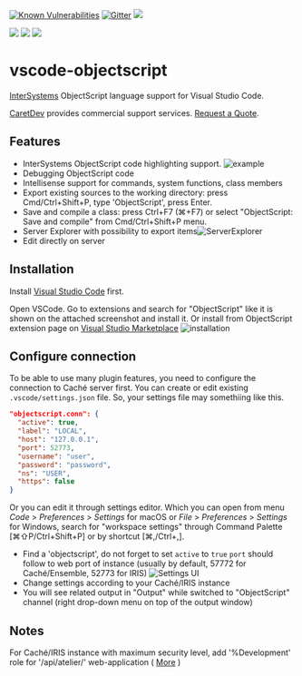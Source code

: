 [![Known Vulnerabilities](https://snyk.io/test/github/daimor/vscode-objectscript/badge.svg)](https://snyk.io/test/github/daimor/vscode-objectscript)
[![Gitter](https://badges.gitter.im/daimor/vscode-objectscript.svg)](https://gitter.im/daimor/vscode-objectscript?utm_source=badge&utm_medium=badge&utm_campaign=pr-badge)
[![](https://img.shields.io/visual-studio-marketplace/i/daimor.vscode-objectscript.svg)](https://marketplace.visualstudio.com/items?itemName=daimor.vscode-objectscript)

[![](https://img.shields.io/badge/InterSystems-IRIS-blue.svg)](https://www.intersystems.com/products/intersystems-iris/)
[![](https://img.shields.io/badge/InterSystems-Caché-blue.svg)](https://www.intersystems.com/products/cache/)
[![](https://img.shields.io/badge/InterSystems-Ensemble-blue.svg)](https://www.intersystems.com/products/ensemble/)

# vscode-objectscript

[InterSystems](http://www.intersystems.com/our-products/) ObjectScript language support for Visual Studio Code.

[CaretDev](https://caretdev.com/#products) provides commercial support services. [Request a Quote](https://caretdev.com/contact-us/).

## Features

- InterSystems ObjectScript code highlighting support.
  ![example](https://raw.githubusercontent.com/daimor/vscode-objectscript/master/images/screenshot.png)
- Debugging ObjectScript code
- Intellisense support for commands, system functions, class members
- Export existing sources to the working directory: press Cmd/Ctrl+Shift+P, type 'ObjectScript', press Enter.
- Save and compile a class: press Ctrl+F7 (⌘+F7) or select "ObjectScript: Save and compile" from Cmd/Ctrl+Shift+P menu.
- Server Explorer with possibility to export items![ServerExplorer](https://raw.githubusercontent.com/daimor/vscode-objectscript/master/images/explorer.png)
- Edit directly on server

## Installation

Install [Visual Studio Code](https://code.visualstudio.com/) first.

Open VSCode. Go to extensions and search for "ObjectScript" like it is shown on the attached screenshot and install it.
Or install from ObjectScript extension page on [Visual Studio Marketplace](https://marketplace.visualstudio.com/items?itemName=daimor.vscode-objectscript)
![installation](https://raw.githubusercontent.com/daimor/vscode-objectscript/master/images/installation.gif)

## Configure connection

To be able to use many plugin features, you need to configure the connection to Caché server first. You can create or edit existing `.vscode/settings.json` file. So, your settings file may somethiing like this.
  ```JSON
  "objectscript.conn": {
    "active": true,
    "label": "LOCAL",
    "host": "127.0.0.1",
    "port": 52773,
    "username": "user",
    "password": "password",
    "ns": "USER",
    "https": false
  }
  ```

Or you can edit it through settings editor. Which you can open from menu *Code* > *Preferences* > *Settings* for macOS or *File* > *Preferences* > *Settings* for Windows, search for "workspace settings" through Command Palette [⌘⇧P/Ctrl+Shift+P] or by shortcut [⌘,/Ctrl+,].

- Find a 'objectscript', do not forget to set `active` to `true`
  `port` should follow to web port of instance (usually by default, 57772 for Caché/Ensemble, 52773 for IRIS) ![Settings UI](https://raw.githubusercontent.com/daimor/vscode-objectscript/master/images/settings.png)
- Change settings according to your Caché/IRIS instance
- You will see related output in "Output" while switched to "ObjectScript" channel (right drop-down menu on top of the output window)

## Notes

For Caché/IRIS instance with maximum security level, add '%Development' role for '/api/atelier/' web-application ( [More](https://community.intersystems.com/post/using-atelier-rest-api) )
